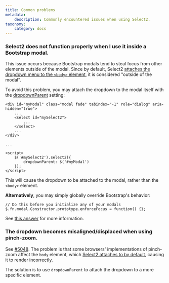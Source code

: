 ```yaml
---
title: Common problems
metadata:
    description: Commonly encountered issues when using Select2.
taxonomy:
    category: docs
---
```


### Select2 does not function properly when I use it inside a Bootstrap modal.

This issue occurs because Bootstrap modals tend to steal focus from other elements outside of the modal.  Since by default, Select2 [attaches the dropdown menu to the `<body>` element](/dropdown#dropdown-placement), it is considered "outside of the modal".

To avoid this problem, you may attach the dropdown to the modal itself with the [dropdownParent](/dropdown#dropdown-placement) setting:

```
<div id="myModal" class="modal fade" tabindex="-1" role="dialog" aria-hidden="true">
    ...
    <select id="mySelect2">
        ...
    </select>
    ...
</div>

...

<script>
    $('#mySelect2').select2({
        dropdownParent: $('#myModal')
    });
</script>
```

This will cause the dropdown to be attached to the modal, rather than the `<body>` element.

**Alternatively**, you may simply globally override Bootstrap's behavior:

```
// Do this before you initialize any of your modals
$.fn.modal.Constructor.prototype.enforceFocus = function() {};
```

See [this answer](https://stackoverflow.com/questions/18487056/select2-doesnt-work-when-embedded-in-a-bootstrap-modal/19574076#19574076) for more information.

### The dropdown becomes misaligned/displaced when using pinch-zoom.

See [#5048](https://github.com/select2/select2/issues/5048).  The problem is that some browsers' implementations of pinch-zoom affect the `body` element, which [Select2 attaches to by default](https://select2.org/dropdown#dropdown-placement), causing it to render incorrectly.

The solution is to use `dropdownParent` to attach the dropdown to a more specific element.
